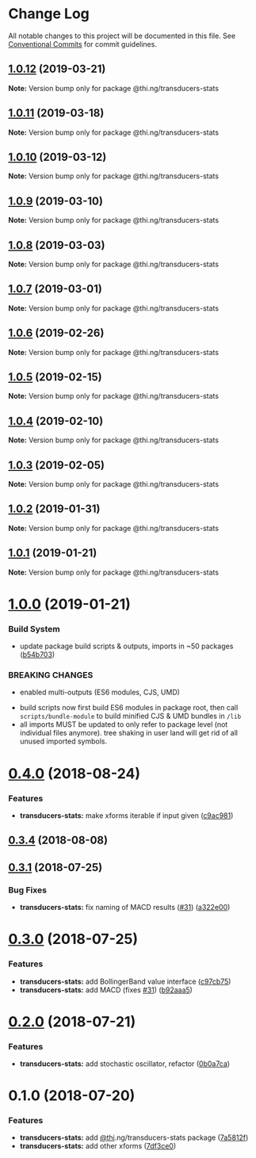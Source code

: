 # Change Log

All notable changes to this project will be documented in this file.
See [Conventional Commits](https://conventionalcommits.org) for commit guidelines.

## [1.0.12](https://github.com/thi-ng/umbrella/compare/@thi.ng/transducers-stats@1.0.11...@thi.ng/transducers-stats@1.0.12) (2019-03-21)

**Note:** Version bump only for package @thi.ng/transducers-stats





## [1.0.11](https://github.com/thi-ng/umbrella/compare/@thi.ng/transducers-stats@1.0.10...@thi.ng/transducers-stats@1.0.11) (2019-03-18)

**Note:** Version bump only for package @thi.ng/transducers-stats





## [1.0.10](https://github.com/thi-ng/umbrella/compare/@thi.ng/transducers-stats@1.0.9...@thi.ng/transducers-stats@1.0.10) (2019-03-12)

**Note:** Version bump only for package @thi.ng/transducers-stats





## [1.0.9](https://github.com/thi-ng/umbrella/compare/@thi.ng/transducers-stats@1.0.8...@thi.ng/transducers-stats@1.0.9) (2019-03-10)

**Note:** Version bump only for package @thi.ng/transducers-stats





## [1.0.8](https://github.com/thi-ng/umbrella/compare/@thi.ng/transducers-stats@1.0.7...@thi.ng/transducers-stats@1.0.8) (2019-03-03)

**Note:** Version bump only for package @thi.ng/transducers-stats





## [1.0.7](https://github.com/thi-ng/umbrella/compare/@thi.ng/transducers-stats@1.0.6...@thi.ng/transducers-stats@1.0.7) (2019-03-01)

**Note:** Version bump only for package @thi.ng/transducers-stats





## [1.0.6](https://github.com/thi-ng/umbrella/compare/@thi.ng/transducers-stats@1.0.5...@thi.ng/transducers-stats@1.0.6) (2019-02-26)

**Note:** Version bump only for package @thi.ng/transducers-stats





## [1.0.5](https://github.com/thi-ng/umbrella/compare/@thi.ng/transducers-stats@1.0.4...@thi.ng/transducers-stats@1.0.5) (2019-02-15)

**Note:** Version bump only for package @thi.ng/transducers-stats





## [1.0.4](https://github.com/thi-ng/umbrella/compare/@thi.ng/transducers-stats@1.0.3...@thi.ng/transducers-stats@1.0.4) (2019-02-10)

**Note:** Version bump only for package @thi.ng/transducers-stats





## [1.0.3](https://github.com/thi-ng/umbrella/compare/@thi.ng/transducers-stats@1.0.2...@thi.ng/transducers-stats@1.0.3) (2019-02-05)

**Note:** Version bump only for package @thi.ng/transducers-stats





## [1.0.2](https://github.com/thi-ng/umbrella/compare/@thi.ng/transducers-stats@1.0.1...@thi.ng/transducers-stats@1.0.2) (2019-01-31)

**Note:** Version bump only for package @thi.ng/transducers-stats





## [1.0.1](https://github.com/thi-ng/umbrella/compare/@thi.ng/transducers-stats@1.0.0...@thi.ng/transducers-stats@1.0.1) (2019-01-21)

**Note:** Version bump only for package @thi.ng/transducers-stats





# [1.0.0](https://github.com/thi-ng/umbrella/compare/@thi.ng/transducers-stats@0.4.23...@thi.ng/transducers-stats@1.0.0) (2019-01-21)


### Build System

* update package build scripts & outputs, imports in ~50 packages ([b54b703](https://github.com/thi-ng/umbrella/commit/b54b703))


### BREAKING CHANGES

* enabled multi-outputs (ES6 modules, CJS, UMD)

- build scripts now first build ES6 modules in package root, then call
  `scripts/bundle-module` to build minified CJS & UMD bundles in `/lib`
- all imports MUST be updated to only refer to package level
  (not individual files anymore). tree shaking in user land will get rid of
  all unused imported symbols.


<a name="0.4.0"></a>
# [0.4.0](https://github.com/thi-ng/umbrella/compare/@thi.ng/transducers-stats@0.3.4...@thi.ng/transducers-stats@0.4.0) (2018-08-24)


### Features

* **transducers-stats:** make xforms iterable if input given ([c9ac981](https://github.com/thi-ng/umbrella/commit/c9ac981))




<a name="0.3.4"></a>
## [0.3.4](https://github.com/thi-ng/umbrella/compare/@thi.ng/transducers-stats@0.3.3...@thi.ng/transducers-stats@0.3.4) (2018-08-08)


<a name="0.3.1"></a>
## [0.3.1](https://github.com/thi-ng/umbrella/compare/@thi.ng/transducers-stats@0.3.0...@thi.ng/transducers-stats@0.3.1) (2018-07-25)


### Bug Fixes

* **transducers-stats:** fix naming of MACD results ([#31](https://github.com/thi-ng/umbrella/issues/31)) ([a322e00](https://github.com/thi-ng/umbrella/commit/a322e00))




<a name="0.3.0"></a>
# [0.3.0](https://github.com/thi-ng/umbrella/compare/@thi.ng/transducers-stats@0.2.0...@thi.ng/transducers-stats@0.3.0) (2018-07-25)


### Features

* **transducers-stats:** add BollingerBand value interface ([c97cb75](https://github.com/thi-ng/umbrella/commit/c97cb75))
* **transducers-stats:** add MACD (fixes [#31](https://github.com/thi-ng/umbrella/issues/31)) ([b92aaa5](https://github.com/thi-ng/umbrella/commit/b92aaa5))




<a name="0.2.0"></a>
# [0.2.0](https://github.com/thi-ng/umbrella/compare/@thi.ng/transducers-stats@0.1.0...@thi.ng/transducers-stats@0.2.0) (2018-07-21)


### Features

* **transducers-stats:** add stochastic oscillator, refactor ([0b0a7ca](https://github.com/thi-ng/umbrella/commit/0b0a7ca))




<a name="0.1.0"></a>
# 0.1.0 (2018-07-20)


### Features

* **transducers-stats:** add [@thi](https://github.com/thi).ng/transducers-stats package ([7a5812f](https://github.com/thi-ng/umbrella/commit/7a5812f))
* **transducers-stats:** add other xforms ([7df3ce0](https://github.com/thi-ng/umbrella/commit/7df3ce0))
